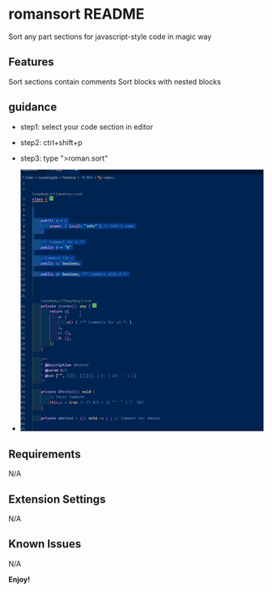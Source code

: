 # romansort README

Sort any part sections for javascript-style code in magic way



## Features

Sort sections contain comments
Sort blocks  with nested blocks

## guidance

- step1: select your code section in editor
- step2: ctrl+shift+p
- step3: type ">roman.sort"

- ![Alt Text](demo1.gif)

## Requirements
N/A

## Extension Settings

N/A

## Known Issues

N/A

**Enjoy!**
